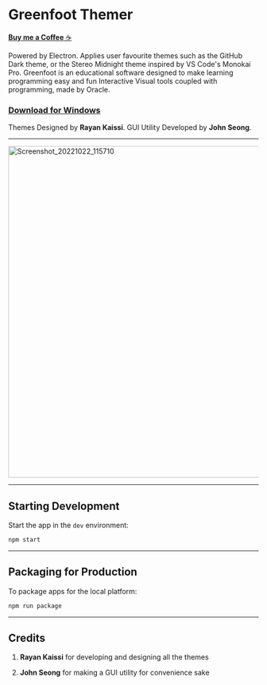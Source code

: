 # Greenfoot Themer

[**Buy me a Coffee** ☕](https://www.buymeacoffee.com/wonmor)

Powered by Electron. Applies user favourite themes such as the GitHub Dark theme, or the Stereo Midnight theme inspired by VS Code's Monokai Pro.
Greenfoot is an educational software designed to make learning programming easy and fun Interactive Visual tools coupled with programming, made by Oracle.

### [Download for Windows](https://github.com/wonmor/Greenfoot-Themer/raw/main/release/Greenfoot%20Themer%20Setup%201.0.0.exe)

Themes Designed by **Rayan Kaissi**. GUI Utility Developed by **John Seong**.

---

<img width="666" alt="Screenshot_20221022_115710" src="https://user-images.githubusercontent.com/35755386/197538570-8cf867b7-0e8c-450c-bbf7-af46a1756d13.png">

---

## Starting Development

Start the app in the `dev` environment:

```bash
npm start
```

---

## Packaging for Production

To package apps for the local platform:

```bash
npm run package
```

---

## Credits

1. **Rayan Kaissi** for developing and designing all the themes

2. **John Seong** for making a GUI utility for convenience sake
